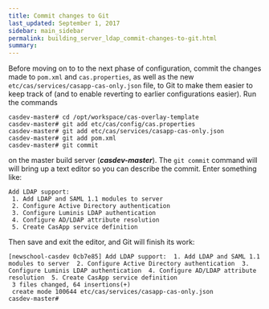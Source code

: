 ```yaml
---
title: Commit changes to Git
last_updated: September 1, 2017
sidebar: main_sidebar
permalink: building_server_ldap_commit-changes-to-git.html
summary:
---
```


Before moving on to to the next phase of configuration, commit the changes made to `pom.xml` and `cas.properties`, as well as the new `etc/cas/services/casapp-cas-only.json` file, to Git to make them easier to keep track of (and to enable reverting to earlier configurations easier). Run the commands

```console
casdev-master# cd /opt/workspace/cas-overlay-template
casdev-master# git add etc/cas/config/cas.properties
casdev-master# git add etc/cas/services/casapp-cas-only.json
casdev-master# git add pom.xml
casdev-master# git commit
```

on the master build server (***casdev-master***). The `git commit` command will will bring up a text editor so you can describe the commit. Enter something like:

```
Add LDAP support:
 1. Add LDAP and SAML 1.1 modules to server
 2. Configure Active Directory authentication
 3. Configure Luminis LDAP authentication
 4. Configure AD/LDAP attribute resolution
 5. Create CasApp service definition
```

Then save and exit the editor, and Git will finish its work:

```console
[newschool-casdev 0cb7e85] Add LDAP support:  1. Add LDAP and SAML 1.1 modules to server  2. Configure Active Directory authentication  3. Configure Luminis LDAP authentication  4. Configure AD/LDAP attribute resolution  5. Create CasApp service definition
 3 files changed, 64 insertions(+)
 create mode 100644 etc/cas/services/casapp-cas-only.json
casdev-master#  
```
